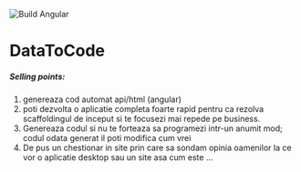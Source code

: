 ![Build Angular](https://github.com/alexandru360/data-to-code/workflows/Build%20Angular/badge.svg?branch=master)

# DataToCode

##### Selling points:
1. genereaza cod automat api/html (angular)
2. poti dezvolta o aplicatie completa foarte rapid pentru ca rezolva scaffoldingul de inceput si te focusezi mai repede pe business.
3. Genereaza codul si nu te forteaza sa programezi intr-un anumit mod; codul odata generat il poti modifica cum vrei
4. De pus un chestionar in site prin care sa sondam opinia oamenilor la ce vor o aplicatie desktop sau un site asa cum este ...
